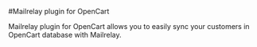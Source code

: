 #Mailrelay plugin for OpenCart

Mailrelay plugin for OpenCart allows you to easily sync your customers in OpenCart database with Mailrelay.
